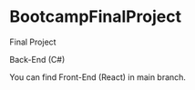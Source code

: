 # BootcampFinalProject
Final Project

Back-End (C#)

You can find Front-End (React) in main branch.
